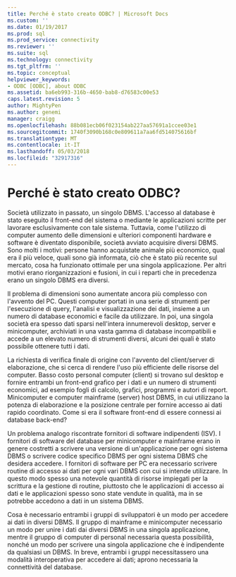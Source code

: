 ```yaml
---
title: Perché è stato creato ODBC? | Microsoft Docs
ms.custom: ''
ms.date: 01/19/2017
ms.prod: sql
ms.prod_service: connectivity
ms.reviewer: ''
ms.suite: sql
ms.technology: connectivity
ms.tgt_pltfrm: ''
ms.topic: conceptual
helpviewer_keywords:
- ODBC [ODBC], about ODBC
ms.assetid: ba6eb993-316b-4650-bab8-d76583c00e53
caps.latest.revision: 5
author: MightyPen
ms.author: genemi
manager: craigg
ms.openlocfilehash: 88b081ecb06f023154ab227aa57691a1ccee03e1
ms.sourcegitcommit: 1740f3090b168c0e809611a7aa6fd514075616bf
ms.translationtype: MT
ms.contentlocale: it-IT
ms.lasthandoff: 05/03/2018
ms.locfileid: "32917316"
---
```

# <a name="why-was-odbc-created"></a>Perché è stato creato ODBC?
Società utilizzato in passato, un singolo DBMS. L'accesso al database è stato eseguito il front-end del sistema o mediante le applicazioni scritte per lavorare esclusivamente con tale sistema. Tuttavia, come l'utilizzo di computer aumento delle dimensioni e ulteriori componenti hardware e software è diventato disponibile, società avviato acquisire diversi DBMS. Sono molti i motivi: persone hanno acquistate animale più economico, qual era il più veloce, quali sono già informata, ciò che è stato più recente sul mercato, cosa ha funzionato ottimale per una singola applicazione. Per altri motivi erano riorganizzazioni e fusioni, in cui i reparti che in precedenza erano un singolo DBMS era diversi.  
  
 Il problema di dimensioni sono aumentate ancora più complesso con l'avvento del PC. Questi computer portati in una serie di strumenti per l'esecuzione di query, l'analisi e visualizzazione dei dati, insieme a un numero di database economici e facile da utilizzare. In poi, una singola società era spesso dati sparsi nell'intera innumerevoli desktop, server e minicomputer, archiviati in una vasta gamma di database incompatibili e accede a un elevato numero di strumenti diversi, alcuni dei quali è stato possibile ottenere tutti i dati.  
  
 La richiesta di verifica finale di origine con l'avvento del client/server di elaborazione, che si cerca di rendere l'uso più efficiente delle risorse del computer. Basso costo personal computer (client) si trovano sul desktop e fornire entrambi un front-end grafico per i dati e un numero di strumenti economici, ad esempio fogli di calcolo, grafici, programmi e autori di report. Minicomputer e computer mainframe (server) host DBMS, in cui utilizzano la potenza di elaborazione e la posizione centrale per fornire accesso ai dati rapido coordinato. Come si era il software front-end di essere connessi ai database back-end?  
  
 Un problema analogo riscontrate fornitori di software indipendenti (ISV). I fornitori di software del database per minicomputer e mainframe erano in genere costretti a scrivere una versione di un'applicazione per ogni sistema DBMS o scrivere codice specifico DBMS per ogni sistema DBMS che desidera accedere. I fornitori di software per PC era necessario scrivere routine di accesso ai dati per ogni vari DBMS con cui si intende utilizzare. In questo modo spesso una notevole quantità di risorse impiegati per la scrittura e la gestione di routine, piuttosto che le applicazioni di accesso ai dati e le applicazioni spesso sono state vendute in qualità, ma in se potrebbe accedono a dati in un sistema DBMS.  
  
 Cosa è necessario entrambi i gruppi di sviluppatori è un modo per accedere ai dati in diversi DBMS. Il gruppo di mainframe e minicomputer necessario un modo per unire i dati dai diversi DBMS in una singola applicazione, mentre il gruppo di computer di personal necessaria questa possibilità, nonché un modo per scrivere una singola applicazione che è indipendente da qualsiasi un DBMS. In breve, entrambi i gruppi necessitassero una modalità interoperativa per accedere ai dati; aprono necessaria la connettività del database.
